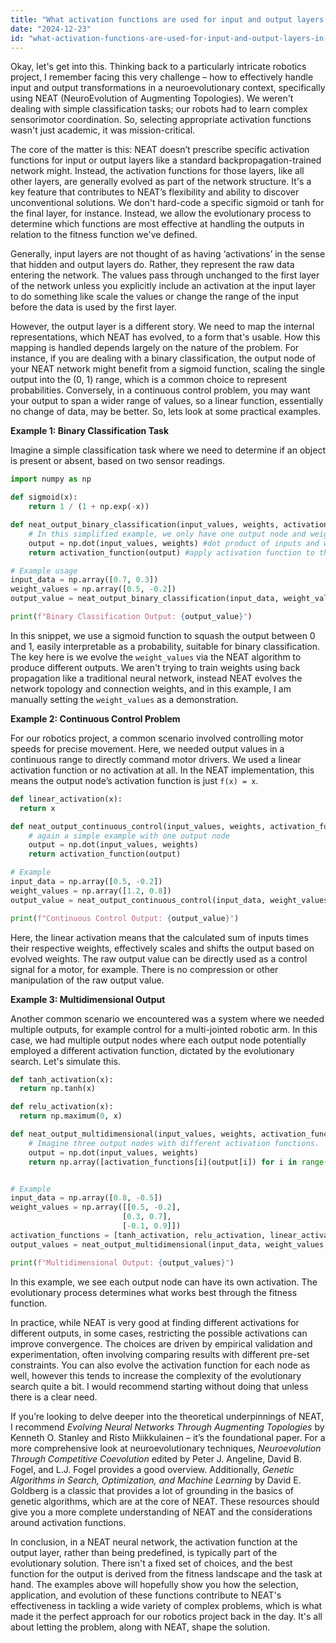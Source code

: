 ```yaml
---
title: "What activation functions are used for input and output layers in NEAT neural networks?"
date: "2024-12-23"
id: "what-activation-functions-are-used-for-input-and-output-layers-in-neat-neural-networks"
---
```


Okay, let's get into this. Thinking back to a particularly intricate robotics project, I remember facing this very challenge – how to effectively handle input and output transformations in a neuroevolutionary context, specifically using NEAT (NeuroEvolution of Augmenting Topologies). We weren't dealing with simple classification tasks; our robots had to learn complex sensorimotor coordination. So, selecting appropriate activation functions wasn't just academic, it was mission-critical.

The core of the matter is this: NEAT doesn’t prescribe specific activation functions for input or output layers like a standard backpropagation-trained network might. Instead, the activation functions for those layers, like all other layers, are generally evolved as part of the network structure. It's a key feature that contributes to NEAT’s flexibility and ability to discover unconventional solutions. We don't hard-code a specific sigmoid or tanh for the final layer, for instance. Instead, we allow the evolutionary process to determine which functions are most effective at handling the outputs in relation to the fitness function we've defined.

Generally, input layers are not thought of as having ‘activations’ in the sense that hidden and output layers do. Rather, they represent the raw data entering the network. The values pass through unchanged to the first layer of the network unless you explicitly include an activation at the input layer to do something like scale the values or change the range of the input before the data is used by the first layer.

However, the output layer is a different story. We need to map the internal representations, which NEAT has evolved, to a form that's usable. How this mapping is handled depends largely on the nature of the problem. For instance, if you are dealing with a binary classification, the output node of your NEAT network might benefit from a sigmoid function, scaling the single output into the (0, 1) range, which is a common choice to represent probabilities. Conversely, in a continuous control problem, you may want your output to span a wider range of values, so a linear function, essentially no change of data, may be better. So, lets look at some practical examples.

**Example 1: Binary Classification Task**

Imagine a simple classification task where we need to determine if an object is present or absent, based on two sensor readings.

```python
import numpy as np

def sigmoid(x):
    return 1 / (1 + np.exp(-x))

def neat_output_binary_classification(input_values, weights, activation_function):
    # In this simplified example, we only have one output node and weights from two input nodes to one output node
    output = np.dot(input_values, weights) #dot product of inputs and weights
    return activation_function(output) #apply activation function to the output

# Example usage
input_data = np.array([0.7, 0.3])
weight_values = np.array([0.5, -0.2])
output_value = neat_output_binary_classification(input_data, weight_values, sigmoid)

print(f"Binary Classification Output: {output_value}")
```

In this snippet, we use a sigmoid function to squash the output between 0 and 1, easily interpretable as a probability, suitable for binary classification. The key here is we evolve the `weight_values` via the NEAT algorithm to produce different outputs. We aren't trying to train weights using back propagation like a traditional neural network, instead NEAT evolves the network topology and connection weights, and in this example, I am manually setting the `weight_values` as a demonstration.

**Example 2: Continuous Control Problem**

For our robotics project, a common scenario involved controlling motor speeds for precise movement. Here, we needed output values in a continuous range to directly command motor drivers. We used a linear activation function or no activation at all. In the NEAT implementation, this means the output node’s activation function is just `f(x) = x`.

```python
def linear_activation(x):
  return x

def neat_output_continuous_control(input_values, weights, activation_function):
    # again a simple example with one output node
    output = np.dot(input_values, weights)
    return activation_function(output)

# Example
input_data = np.array([0.5, -0.2])
weight_values = np.array([1.2, 0.8])
output_value = neat_output_continuous_control(input_data, weight_values, linear_activation)

print(f"Continuous Control Output: {output_value}")
```

Here, the linear activation means that the calculated sum of inputs times their respective weights, effectively scales and shifts the output based on evolved weights. The raw output value can be directly used as a control signal for a motor, for example. There is no compression or other manipulation of the raw output value.

**Example 3: Multidimensional Output**

Another common scenario we encountered was a system where we needed multiple outputs, for example control for a multi-jointed robotic arm. In this case, we had multiple output nodes where each output node potentially employed a different activation function, dictated by the evolutionary search. Let's simulate this.

```python
def tanh_activation(x):
  return np.tanh(x)

def relu_activation(x):
  return np.maximum(0, x)

def neat_output_multidimensional(input_values, weights, activation_functions):
    # Imagine three output nodes with different activation functions.
    output = np.dot(input_values, weights)
    return np.array([activation_functions[i](output[i]) for i in range(len(activation_functions))])


# Example
input_data = np.array([0.8, -0.5])
weight_values = np.array([[0.5, -0.2],
                         [0.3, 0.7],
                         [-0.1, 0.9]])
activation_functions = [tanh_activation, relu_activation, linear_activation]
output_values = neat_output_multidimensional(input_data, weight_values, activation_functions)

print(f"Multidimensional Output: {output_values}")
```

In this example, we see each output node can have its own activation. The evolutionary process determines what works best through the fitness function.

In practice, while NEAT is very good at finding different activations for different outputs, in some cases, restricting the possible activations can improve convergence. The choices are driven by empirical validation and experimentation, often involving comparing results with different pre-set constraints. You can also evolve the activation function for each node as well, however this tends to increase the complexity of the evolutionary search quite a bit. I would recommend starting without doing that unless there is a clear need.

If you’re looking to delve deeper into the theoretical underpinnings of NEAT, I recommend *Evolving Neural Networks Through Augmenting Topologies* by Kenneth O. Stanley and Risto Miikkulainen – it’s the foundational paper. For a more comprehensive look at neuroevolutionary techniques, *Neuroevolution Through Competitive Coevolution* edited by Peter J. Angeline, David B. Fogel, and L.J. Fogel provides a good overview. Additionally, *Genetic Algorithms in Search, Optimization, and Machine Learning* by David E. Goldberg is a classic that provides a lot of grounding in the basics of genetic algorithms, which are at the core of NEAT. These resources should give you a more complete understanding of NEAT and the considerations around activation functions.

In conclusion, in a NEAT neural network, the activation function at the output layer, rather than being predefined, is typically part of the evolutionary solution. There isn't a fixed set of choices, and the best function for the output is derived from the fitness landscape and the task at hand. The examples above will hopefully show you how the selection, application, and evolution of these functions contribute to NEAT's effectiveness in tackling a wide variety of complex problems, which is what made it the perfect approach for our robotics project back in the day. It's all about letting the problem, along with NEAT, shape the solution.
